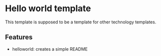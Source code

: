 # Hello world template

This template is supposed to be a template for other technology templates.

## Features

* helloworld: creates a simple README
